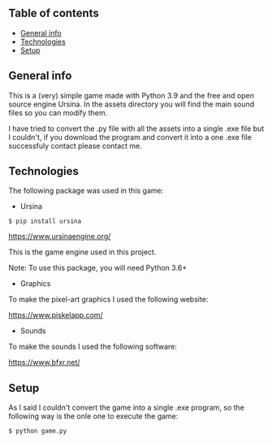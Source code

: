 ## Table of contents
* [General info](#general-info)
* [Technologies](#technologies)
* [Setup](#setup)

## General info

This is a (very) simple game made with Python 3.9 and the free and open source engine Ursina. In the assets directory you will find the main sound files so you can modify them.

I have tried to convert the .py file with all the assets into a single .exe file but I couldn't, if you download the program and convert it into a one .exe file successfuly contact please contact me.

## Technologies

The following package was used in this game:

- Ursina
```
$ pip install ursina
```
https://www.ursinaengine.org/


This is the game engine used in this project.

Note: To use this package, you will need Python 3.6+

- Graphics

To make the pixel-art graphics I used the following website:

https://www.piskelapp.com/

- Sounds

To make the sounds I used the following software:

https://www.bfxr.net/

## Setup

As I said I couldn't convert the game into a single .exe program, so the following way is the onle one to execute the game:
```
$ python game.py
```


